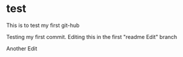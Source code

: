 # test
This is to test my first git-hub

Testing my first commit.
Editing this in the first "readme Edit" branch

Another Edit
